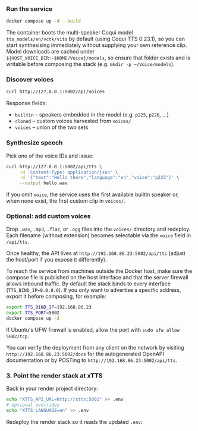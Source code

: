 
### Run the service

```bash
docker compose up -d --build
```

The container boots the multi-speaker Coqui model `tts_models/en/vctk/vits` by default (using Coqui TTS 0.23.1), so you can start synthesising immediately without supplying your own reference clip. Model downloads are cached under `${HOST_VOICE_DIR:-$HOME/Voice}/models`, so ensure that folder exists and is writable before composing the stack (e.g. `mkdir -p ~/Voice/models`).

### Discover voices

```bash
curl http://127.0.0.1:5002/api/voices
```

Response fields:

- `builtin` – speakers embedded in the model (e.g. `p225`, `p226`, …)
- `cloned` – custom voices harvested from `voices/`
- `voices` – union of the two sets

### Synthesize speech

Pick one of the voice IDs and issue:

```bash
curl http://127.0.0.1:5002/api/tts \
     -H 'Content-Type: application/json' \
     -d '{"text":"Hello there","language":"en","voice":"p225"}' \
     --output hello.wav
```

If you omit `voice`, the service uses the first available builtin speaker or, when none exist, the first custom clip in `voices/`.

### Optional: add custom voices

Drop `.wav`, `.mp3`, `.flac`, or `.ogg` files into the `voices/` directory and redeploy. Each filename (without extension) becomes selectable via the `voice` field in `/api/tts`.

Once healthy, the API lives at `http://192.168.86.23:5002/api/tts` (adjust the host/port if you expose it differently).

To reach the service from machines outside the Docker host, make sure the compose file is
published on the host interface and that the server firewall allows inbound traffic.  By
default the stack binds to every interface (`TTS_BIND_IP=0.0.0.0`).  If you only want to
advertise a specific address, export it before composing, for example:

```bash
export TTS_BIND_IP=192.168.86.23
export TTS_PORT=5002
docker compose up -d
```

If Ubuntu's UFW firewall is enabled, allow the port with `sudo ufw allow 5002/tcp`.

You can verify the deployment from any client on the network by visiting
`http://192.168.86.23:5002/docs` for the autogenerated OpenAPI documentation or by POSTing
to `http://192.168.86.23:5002/api/tts`.

### 3. Point the render stack at xTTS

Back in your render project directory:

```bash
echo "XTTS_API_URL=http://xtts:5002" >> .env
# optional overrides
echo "XTTS_LANGUAGE=en" >> .env
```

Redeploy the render stack so it reads the updated `.env`:
